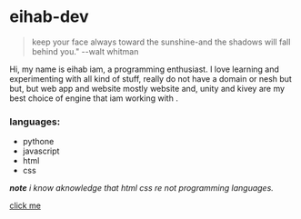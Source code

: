# eihab-dev

>keep your face always toward the sunshine-and the shadows will fall behind you." --walt whitman



Hi, my name is eihab iam, a programming enthusiast. I love learning and experimenting with all kind of stuff,
really do not have a domain or nesh but but, but web app and website mostly website and, unity and kivey are 
my best choice of engine that iam working with . 


### languages:

- pythone
- javascript
- html
- css

***note***
*i know aknowledge that html css re not programming languages.*


[click me](https://www.youtube.com/watch?v=dQw4w9WgXcQ)
